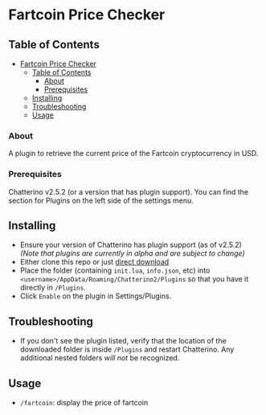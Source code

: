 # Fartcoin Price Checker

## Table of Contents

- [Fartcoin Price Checker](#fartcoin-price-checker)
  - [Table of Contents](#table-of-contents)
    - [About ](#about-)
    - [Prerequisites](#prerequisites)
  - [Installing](#installing)
  - [Troubleshooting](#troubleshooting)
  - [Usage ](#usage-)

### About <a name = "about"></a>

A plugin to retrieve the current price of the Fartcoin cryptocurrency in USD.

### Prerequisites

Chatterino v2.5.2 (or a version that has plugin support). You can find the section for Plugins on the left side of the settings menu.

## Installing<a name = "installing"></a>

- Ensure your version of Chatterino has plugin support (as of v2.5.2) *(Note that plugins are currently in alpha and are subject to change)*
- Either clone this repo or just [direct download](https://github.com/jccdev45/check-fartcoin/archive/refs/heads/main.zip)
- Place the folder (containing `init.lua`, `info.json`, etc) into `<username>/AppData/Roaming/Chatterino2/Plugins` so that you have it directly in `/Plugins`.
- Click `Enable` on the plugin in Settings/Plugins.

## Troubleshooting<a name = "troubleshooting"></a>

- If you don't see the plugin listed, verify that the location of the downloaded folder is inside `/Plugins` and restart Chatterino. Any additional nested folders *will not* be recognized.

## Usage <a name = "usage"></a>

- `/fartcoin`: display the price of fartcoin
